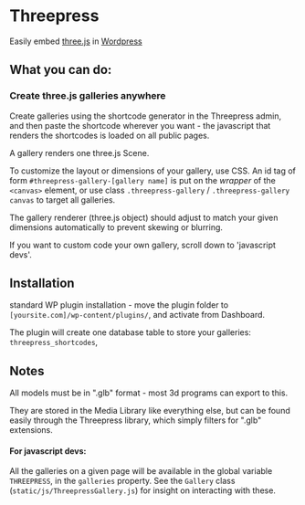 # Threepress
Easily embed [three.js](https://threejs.org) in [Wordpress](https://github.com/Wordpress/Wordpress)

## What you can do:

### Create three.js galleries anywhere

Create galleries using the shortcode generator in the Threepress admin, and then paste the shortcode wherever you want - the javascript that renders the shortcodes is loaded on all public pages.

A gallery renders one three.js Scene.

To customize the layout or dimensions of your gallery, use CSS.  An id tag of form `#threepress-gallery-[gallery name]` is put on the *wrapper* of the `<canvas>` element, or use class `.threepress-gallery` / `.threepress-gallery canvas` to target all galleries.

The gallery renderer (three.js object) should adjust to match your given dimensions automatically to prevent skewing or blurring.

If you want to custom code your own gallery, scroll down to 'javascript devs'.

## Installation
standard WP plugin installation - move the plugin folder to `[yoursite.com]/wp-content/plugins/`, and activate from Dashboard.

The plugin will create one database table to store your galleries:
`threepress_shortcodes`,


## Notes

All models must be in ".glb" format - most 3d programs can export to this.  

They are stored in the Media Library like everything else, but can be found easily through the Threepress library, which simply filters for ".glb" extensions.

#### For javascript devs:
All the galleries on a given page will be available in the global variable `THREEPRESS`, in the `galleries` property.  See the `Gallery` class (`static/js/ThreepressGallery.js`) for insight on interacting with these.